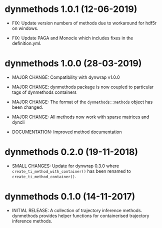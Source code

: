 # dynmethods 1.0.1 (12-06-2019)

* FIX: Update version numbers of methods due to workaround for hdf5r on windows.

* FIX: Update PAGA and Monocle which includes fixes in the definition.yml.

# dynmethods 1.0.0 (28-03-2019)

* MAJOR CHANGE: Compatibility with dynwrap v1.0.0

* MAJOR CHANGE: dynmethods package is now coupled to particular tags of dynmethods containers

* MAJOR CHANGE: The format of the `dynmethods::methods` object has been changed.

* MAJOR CHANGE: All methods now work with sparse matrices and dyncli

* DOCUMENTATION: Improved method documentation

# dynmethods 0.2.0 (19-11-2018)

* SMALL CHANGES: Update for dynwrap 0.3.0 where `create_ti_method_with_container()`
  has been renamed to `create_ti_method_container()`.
  
# dynmethods 0.1.0 (14-11-2017)

* INITIAL RELEASE: A collection of trajectory inference methods.
  dynmethods provides helper functions for containerised trajectory inference methods.
